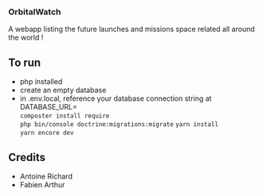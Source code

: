 ### OrbitalWatch  
  
A webapp listing the future launches and missions space related all around the world !  

## To run
- php installed  
- create an empty database  
- in .env.local, reference your database connection string at DATABASE_URL=  
`composter install require`  
`php bin/console doctrine:migrations:migrate` 
`yarn install`  
`yarn encore dev` 
  



## Credits
- Antoine Richard
- Fabien Arthur